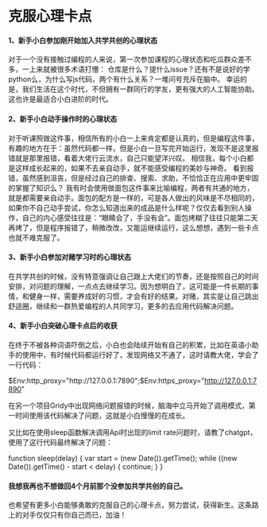 # 克服心理卡点

#### 1、新手小白参加刚开始加入共学共创的心理状态

对于一个没有接触过编程的人来说，第一次参加课程的心理状态和吃瓜群众差不多，一上来就被很多术语打懵：
仓库是什么？提什么issue？还有不是说好的学python么，为什么写js代码，两个有什么关系？一堆问号充斥在脑中。
幸运的是，我们生活在这个时代，不但拥有一群同行的学友，更有强大的人工智能协助。这也许是最适合小白进阶的时代。

#### 2、新手小白动手操作时的心理状态

对于听课照做这件事，相信所有的小白一上来肯定都是认真的，但是编程这件事，有趣的地方在于：虽然代码都一样，但是小白一旦写完开始运行，发现不是这里报错就是那里报错，看着大佬行云流水，自己只能望洋兴叹。
相信我，每个小白都是这样成长起来的，如果不去亲自动手，就不能感受编程的美妙与神奇。
看到报错，虽然感到沮丧，但是经过自己的排查、搜索、求助，不恰恰正在应用中更牢固的掌握了知识么？
我有时会使用做面包这件事来比喻编程，两者有共通的地方，就是都需要亲自动手。面包的配方是一样的，可是各人做出的风味是不尽相同的，如果你不自己动手尝试，你怎么知道出来的成品是什么样呢？仅仅去看到别人操作，自己的内心感受往往是：“眼睛会了，手没有会”。面包烤糊了往往只能第二天再烤了，但是程序报错了，稍微改改，又能运继续运行，这么想想，遇到一些卡点也就不难克服了。

#### 3、新手小白参加对赌学习时的心理状态

在共学共创的时候，没有特意强调让自己跟上大佬们的节奏，还是按照自己的时间安排，对问题的理解，一点点去继续学习。因为想明白了，这可能是一件长期的事情，和健身一样，需要养成好的习惯，才会有好的结果。对赌，其实是让自己跳出舒适圈，继续和一群热爱编程的人共同学习，更多的去应用代码解决问题。

#### 4、新手小白突破心理卡点后的收获

在终于不被各种词语吓倒之后，小白也会陆续开始有自己的积累，比如在英语小助手的使用中，有时候代码都运行好了，发现网络又不通了，这时请教大佬，学会了一行代码：

$Env:http_proxy="http://127.0.0.1:7890";$Env:https_proxy="http://127.0.0.1:7890"

在另一个项目Gridy中出现网络问题报错的时候，脑海中立马开始了调用模式，第一时间使用该代码解决了问题，这就是小白慢慢的在成长。

又比如在使用sleep函数解决调用Api时出现的limit rate问题时，请教了chatgpt，使用了这行代码最终解决了问题：

function sleep(delay) {
  var start = (new Date()).getTime();
  while ((new Date()).getTime() - start < delay) {
    continue;
  }
}

#### 我想我再也不想做回4个月前那个没参加共学共创的自己。
也希望有更多小白能够勇敢的克服自己的心理卡点，努力尝试，获得新生。这条路上的对手仅仅只有你自己而已，加油！
